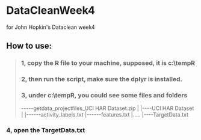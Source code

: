 # DataCleanWeek4
for John Hopkin's Dataclean week4

## How to use:
> ### 1, copy the R file to your machine, supposed, it is c:\tempR
> ### 2, then run the script, make sure the dplyr is installed. 
> ### 3, under c:\tempR, you could see some files and folders
   > -----getdata_projectfiles_UCI HAR Dataset.zip
   > |
   > |----UCI HAR Dataset
   >      |
   >      |------activity_labels.txt
   >      |------features.txt
   >      |.....
   > |----TargetData.txt

### 4, open the TargetData.txt
